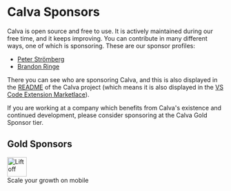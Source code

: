 # Calva Sponsors

Calva is open source and free to use. It is actively maintained during our free time, and it keeps improving. You can contribute in many different ways, one of which is sponsoring. These are our sponsor profiles:

* [Peter Strömberg](https://github.com/sponsors/PEZ)
* [Brandon Ringe](https://github.com/sponsors/bpringe)

There you can see who are sponsoring Calva, and this is also displayed in the [README](https://github.com/BetterThanTomorrow/calva#calva-sponsors-%EF%B8%8F) of the Calva project (which means it is also displayed in the [VS Code Extension Marketlace](https://marketplace.visualstudio.com/items?itemName=betterthantomorrow.calva#calva-sponsors)).

If you are working at a company which benefits from Calva's existence and continued development, please consider sponsoring at the Calva Gold Sponsor tier. 

## Gold Sponsors

<div>
<div><a href="https://liftoff.io" title="Scale your growth on mobile"><img src="https://liftoff.io/wp-content/themes/liftoff/images/logo-blue.png" height="45px" alt="Liftoff"/></a></div>
<div>Scale your growth on mobile</div>
</div>

